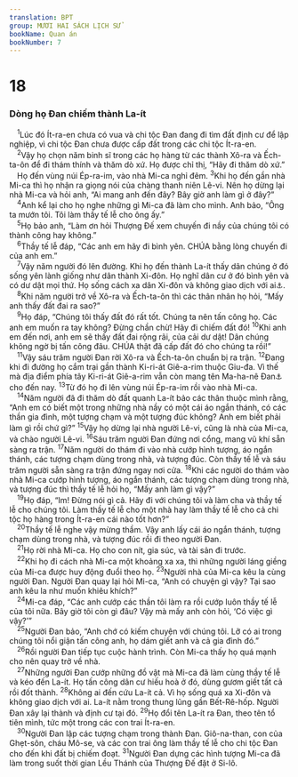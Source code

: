 ```yaml
---
translation: BPT
group: MƯƠI HAI SÁCH LỊCH SỬ
bookName: Quan án 
bookNumber: 7
---
```


<div class="title"><h1>18</h1><h3>Dòng họ Đan chiếm thành La-ít</h3></div>
<span class="verse cac_18_1"> <sup>1</sup>Lúc đó Ít-ra-en chưa có vua và chi tộc Đan đang đi tìm đất định cư để lập nghiệp, vì chi tộc Đan chưa được cấp đất trong các chi tộc Ít-ra-en.<br/></span>
<span class="verse cac_18_2"> <sup>2</sup>Vậy họ chọn năm binh sĩ trong các họ hàng từ các thành Xô-ra và Ếch-ta-ôn để đi thám thính và thăm dò xứ. Họ được chỉ thị, “Hãy đi thăm dò xứ.”<br/> Họ đến vùng núi Ép-ra-im, vào nhà Mi-ca nghỉ đêm.</span>
<span class="verse cac_18_3"><sup>3</sup>Khi họ đến gần nhà Mi-ca thì họ nhận ra giọng nói của chàng thanh niên Lê-vi. Nên họ dừng lại nhà Mi-ca và hỏi anh, “Ai mang anh đến đây? Bây giờ anh làm gì ở đây?”<br/></span>
<span class="verse cac_18_4"> <sup>4</sup>Anh kể lại cho họ nghe những gì Mi-ca đã làm cho mình. Anh bảo, “Ông ta mướn tôi. Tôi làm thầy tế lễ cho ông ấy.”<br/></span>
<span class="verse cac_18_5"> <sup>5</sup>Họ bảo anh, “Làm ơn hỏi Thượng Đế xem chuyến đi nầy của chúng tôi có thành công hay không.”<br/></span>
<span class="verse cac_18_6"> <sup>6</sup>Thầy tế lễ đáp, “Các anh em hãy đi bình yên. CHÚA bằng lòng chuyến đi của anh em.”<br/></span>
<span class="verse cac_18_7"> <sup>7</sup>Vậy năm người đó lên đường. Khi họ đến thành La-ít thấy dân chúng ở đó sống yên lành giống như dân thành Xi-đôn. Họ nghĩ dân cư ở đó bình yên và có dư dật mọi thứ. Họ sống cách xa dân Xi-đôn và không giao dịch với ai<a data-toggle="tooltip" data-placement="bottom" title="Nguyên văn, “không kết ước với người A-ram.”">⚓</a>.<br/></span>
<span class="verse cac_18_8"> <sup>8</sup>Khi năm người trở về Xô-ra và Ếch-ta-ôn thì các thân nhân họ hỏi, “Mấy anh thấy đất đai ra sao?”<br/></span>
<span class="verse cac_18_9"> <sup>9</sup>Họ đáp, “Chúng tôi thấy đất đó rất tốt. Chúng ta nên tấn công họ. Các anh em muốn ra tay không? Đừng chần chừ! Hãy đi chiếm đất đó!</span>
<span class="verse cac_18_10"><sup>10</sup>Khi anh em đến nơi, anh em sẽ thấy đất đai rộng rãi, của cải dư dật! Dân chúng không ngờ bị tấn công đâu. CHÚA thật đã cấp đất đó cho chúng ta rồi!”<br/></span>
<span class="verse cac_18_11"> <sup>11</sup>Vậy sáu trăm người Đan rời Xô-ra và Ếch-ta-ôn chuẩn bị ra trận.</span>
<span class="verse cac_18_12"><sup>12</sup>Đang khi đi đường họ cắm trại gần thành Ki-ri-át Giê-a-rim thuộc Giu-đa. Vì thế mà địa điểm phía tây Ki-ri-át Giê-a-rim vẫn còn mang tên Ma-ha-nê Đan<a data-toggle="tooltip" data-placement="bottom" title="Nghĩa là “Trại quân của người Đan.”">⚓</a> cho đến nay.</span>
<span class="verse cac_18_13"><sup>13</sup>Từ đó họ đi lên vùng núi Ép-ra-im rồi vào nhà Mi-ca.<br/></span>
<span class="verse cac_18_14"> <sup>14</sup>Năm người đã đi thăm dò đất quanh La-ít bảo các thân thuộc mình rằng, “Anh em có biết một trong những nhà nầy có một cái áo ngắn thánh, có các thần gia đình, một tượng chạm và một tượng đúc không? Anh em biết phải làm gì rồi chứ gì?”</span>
<span class="verse cac_18_15"><sup>15</sup>Vậy họ dừng lại nhà người Lê-vi, cũng là nhà của Mi-ca, và chào người Lê-vi.</span>
<span class="verse cac_18_16"><sup>16</sup>Sáu trăm người Đan đứng nơi cổng, mang vũ khí sẵn sàng ra trận.</span>
<span class="verse cac_18_17"><sup>17</sup>Năm người do thám đi vào nhà cướp hình tượng, áo ngắn thánh, các tượng chạm dùng trong nhà, và tượng đúc. Còn thầy tế lễ và sáu trăm người sẵn sàng ra trận đứng ngay nơi cửa.</span>
<span class="verse cac_18_18"><sup>18</sup>Khi các người do thám vào nhà Mi-ca cướp hình tượng, áo ngắn thánh, các tượng chạm dùng trong nhà, và tượng đúc thì thầy tế lễ hỏi họ, “Mấy anh làm gì vậy?”<br/></span>
<span class="verse cac_18_19"> <sup>19</sup>Họ đáp, “Im! Đừng nói gì cả. Hãy đi với chúng tôi và làm cha và thầy tế lễ cho chúng tôi. Làm thầy tế lễ cho một nhà hay làm thầy tế lễ cho cả chi tộc họ hàng trong Ít-ra-en cái nào tốt hơn?”<br/></span>
<span class="verse cac_18_20"> <sup>20</sup>Thầy tế lễ nghe vậy mừng thầm. Vậy anh lấy cái áo ngắn thánh, tượng chạm dùng trong nhà, và tượng đúc rồi đi theo người Đan.<br/></span>
<span class="verse cac_18_21"> <sup>21</sup>Họ rời nhà Mi-ca. Họ cho con nít, gia súc, và tài sản đi trước.<br/></span>
<span class="verse cac_18_22"> <sup>22</sup>Khi họ đi cách nhà Mi-ca một khoảng xa xa, thì những người láng giềng của Mi-ca được huy động đuổi theo họ.</span>
<span class="verse cac_18_23"><sup>23</sup>Người nhà của Mi-ca kêu la cùng người Đan. Người Đan quay lại hỏi Mi-ca, “Anh có chuyện gì vậy? Tại sao anh kêu la như muốn khiêu khích?”<br/></span>
<span class="verse cac_18_24"> <sup>24</sup>Mi-ca đáp, “Các anh cướp các thần tôi làm ra rồi cướp luôn thầy tế lễ của tôi nữa. Bây giờ tôi còn gì đâu? Vậy mà mấy anh còn hỏi, ‘Có việc gì vậy?’”<br/></span>
<span class="verse cac_18_25"> <sup>25</sup>Người Đan bảo, “Anh chớ có kiếm chuyện với chúng tôi. Lỡ có ai trong chúng tôi nổi giận tấn công anh, họ dám giết anh và cả gia đình đó.”<br/></span>
<span class="verse cac_18_26"> <sup>26</sup>Rồi người Đan tiếp tục cuộc hành trình. Còn Mi-ca thấy họ quá mạnh cho nên quay trở về nhà.<br/></span>
<span class="verse cac_18_27"> <sup>27</sup>Những người Đan cướp những đồ vật mà Mi-ca đã làm cùng thầy tế lễ và kéo đến La-ít. Họ tấn công dân cư hiếu hoà ở đó, dùng gươm giết tất cả rồi đốt thành.</span>
<span class="verse cac_18_28"><sup>28</sup>Không ai đến cứu La-ít cả. Vì họ sống quá xa Xi-đôn và không giao dịch với ai. La-ít nằm trong thung lũng gần Bết-Rê-hốp. Người Đan xây lại thành và định cư tại đó.</span>
<span class="verse cac_18_29"><sup>29</sup>Họ đổi tên La-ít ra Đan, theo tên tổ tiên mình, tức một trong các con trai Ít-ra-en.<br/></span>
<span class="verse cac_18_30"> <sup>30</sup>Người Đan lập các tượng chạm trong thành Đan. Giô-na-than, con của Ghẹt-sôn, cháu Mô-se, và các con trai ông làm thầy tế lễ cho chi tộc Đan cho đến khi đất bị chiếm đoạt.</span>
<span class="verse cac_18_31"><sup>31</sup>Người Đan dựng các hình tượng Mi-ca đã làm trong suốt thời gian Lều Thánh của Thượng Đế đặt ở Si-lô.<br/></span>
